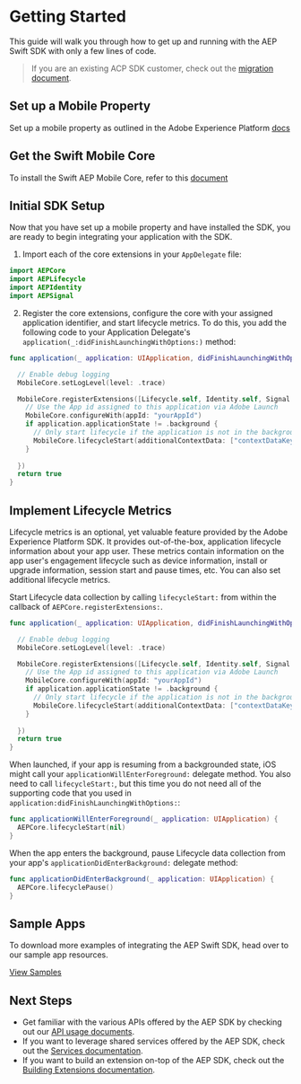 # Getting Started

This guide will walk you through how to get up and running with the AEP Swift SDK with only a few lines of code.

> If you are an existing ACP SDK customer, check out the [migration document](./Migration/ACP-Migration.md).

## Set up a Mobile Property

Set up a mobile property as outlined in the Adobe Experience Platform [docs](https://aep-sdks.gitbook.io/docs/getting-started/create-a-mobile-property)

## Get the Swift Mobile Core

To install the Swift AEP Mobile Core, refer to this [document](https://github.com/adobe/aepsdk-core-ios#installation)

## Initial SDK Setup

Now that you have set up a mobile property and have installed the SDK, you are ready to begin integrating your application with the SDK.
1. Import each of the core extensions in your `AppDelegate` file:

```swift
import AEPCore
import AEPLifecycle
import AEPIdentity
import AEPSignal
```

2. Register the core extensions, configure the core with your assigned application identifier, and start lifecycle metrics.
To do this, you add the following code to your Application Delegate's `application(_:didFinishLaunchingWithOptions:)` method:

```swift
func application(_ application: UIApplication, didFinishLaunchingWithOptions launchOptions: [UIApplication.LaunchOptionsKey: Any]?) -> Bool {

  // Enable debug logging
  MobileCore.setLogLevel(level: .trace)

  MobileCore.registerExtensions([Lifecycle.self, Identity.self, Signal.self], {
    // Use the App id assigned to this application via Adobe Launch
    MobileCore.configureWith(appId: "yourAppId")
    if application.applicationState != .background {
      // Only start lifecycle if the application is not in the background
      MobileCore.lifecycleStart(additionalContextData: ["contextDataKey": "contextDataVal"])
    }
     
  })  
  return true
}
```

## Implement Lifecycle Metrics

Lifecycle metrics is an optional, yet valuable feature provided by the Adobe Experience Platform SDK. It provides out-of-the-box, application lifecycle information about your app user. These metrics contain information on the app user's engagement lifecycle such as device information, install or upgrade information, session start and pause times, etc. You can also set additional lifecycle metrics.



Start Lifecycle data collection by calling `lifecycleStart:` from within the callback of `AEPCore.registerExtensions:`.

```swift
func application(_ application: UIApplication, didFinishLaunchingWithOptions launchOptions: [UIApplication.LaunchOptionsKey: Any]?) -> Bool {

  // Enable debug logging
  MobileCore.setLogLevel(level: .trace)

  MobileCore.registerExtensions([Lifecycle.self, Identity.self, Signal.self], {
    // Use the App id assigned to this application via Adobe Launch
    MobileCore.configureWith(appId: "yourAppId")
    if application.applicationState != .background {
      // Only start lifecycle if the application is not in the background
      MobileCore.lifecycleStart(additionalContextData: ["contextDataKey": "contextDataVal"])
    }
     
  })  
  return true
}
```

When launched, if your app is resuming from a backgrounded state, iOS might call your `applicationWillEnterForeground:` delegate method. You also need to call `lifecycleStart:`, but this time you do not need all of the supporting code that you used in `application:didFinishLaunchingWithOptions:`:

```swift
func applicationWillEnterForeground(_ application: UIApplication) {   
  AEPCore.lifecycleStart(nil)
}
```

When the app enters the background, pause Lifecycle data collection from your app's `applicationDidEnterBackground:` delegate method:

```swift
func applicationDidEnterBackground(_ application: UIApplication) {   
  AEPCore.lifecyclePause()
}
```

## Sample Apps

To download more examples of integrating the AEP Swift SDK, head over to our sample app resources.

[View Samples](https://github.com/adobe/aepsdk-sample-app-ios)

## Next Steps

- Get familiar with the various APIs offered by the AEP SDK by checking out our [API usage documents](./Usage/). 
- If you want to leverage shared services offered by the AEP SDK, check out the [Services documentation](./Services/README.md).
- If you want to build an extension on-top of the AEP SDK, check out the [Building Extensions documentation](./EventHub/BuildingExtensions.md).


